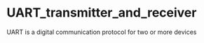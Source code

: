# UART_transmitter_and_receiver
   UART is a digital communication protocol for two or more devices

